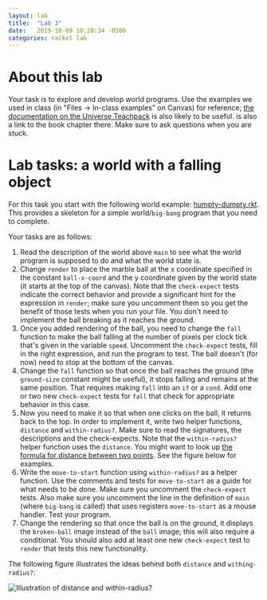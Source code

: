 ```yaml
---
layout: lab
title:  "Lab 3"
date:   2019-10-09 10:28:34 -0500
categories: racket lab
---
```


# About this lab

Your task is to explore and develop world programs. Use the 
examples we used in class (in "Files -> In-class examples" on Canvas) 
for reference; [the documentation on the Universe Teachpack](https://docs.racket-lang.org/teachpack/2htdpuniverse.html) 
is also likely to be useful.
is also a link to the book chapter there. Make sure to ask questions
when you are stuck.

# Lab tasks: a world with a falling object

For this task you start with the following world example:
[humpty-dumpty.rkt](../humpty-dumpty.rkt). This provides a
skeleton for a simple world/`big-bang` program that you need to 
complete.

Your tasks are as follows:

1.  Read the description of the world above `main` to see what the world
    program is supposed to do and what the world state is.
2.  Change `render` to place the marble ball at the x coordinate
    specified in the constant `ball-x-coord` and the y coordinate given
    by the world state (it starts at the top of the canvas). Note that
    the `check-expect` tests indicate the correct behavior 
    and provide a significant hint for the
    expression in `render`; make sure you uncomment them so you 
    get the benefit of those tests when you run your file.
    You don't need to implement the ball
    breaking as it reaches the ground.
3.  Once you added rendering of the ball, you need to change the `fall`
    function to make the ball falling at the number of pixels per clock
    tick that's given in the variable `speed`. Uncomment the
    `check-expect` tests, fill in the right expression, and run the program to
    test. The ball doesn't (for now) need to stop at the bottom of the canvas.
4.  Change the `fall` function so that once the ball reaches the ground
    (the `ground-size` constant might be useful), it stops falling and remains at the
    same position. That requires making `fall` into an `if` or a
    `cond`. Add one or two new `check-expect` tests for `fall` that
    check for appropriate behavior in this case.
5.  Now you need to make it so that when one clicks on the ball, it
    returns back to the top. In order to implement it, write two helper
    functions, `distance` and `within-radius?`. Make sure to read the
    signatures, the descriptions and the check-expects. Note that the
    `within-radius?` helper function uses the `distance`. You 
    might want to look up [the formula for distance between 
    two points](https://www.wikihow.com/Find-the-Distance-Between-Two-Points).
    See the figure below for examples.
6.  Write the `move-to-start` function using `within-radius?` 
    as a helper function. Use the comments and tests for 
    `move-to-start` as a guide for what needs to be done. Make sure 
    you uncomment the `check-expect` tests. Also make sure you
    uncomment the line in
    the definition of `main` (where `big-bang` is called) that uses 
    registers `move-to-start` as a mouse handler. Test your program.
7.  Change the rendering so that once the ball
    is on the ground, it displays the `broken-ball` image instead of the `ball` image; 
    this will also require a conditional. You should also add at least one new 
    `check-expect` test to `render` that tests this new functionality.

The following figure illustrates the ideas behind both `distance` and
`withing-radius?`:

![Illustration of `distance` and `within-radius?`](../assets/images/lab3.png)